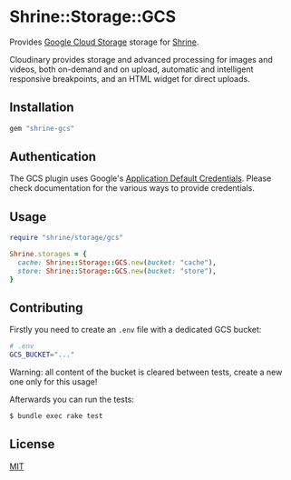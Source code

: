 # Shrine::Storage::GCS

Provides [Google Cloud Storage] storage for [Shrine].

Cloudinary provides storage and advanced processing for images and videos, both
on-demand and on upload, automatic and intelligent responsive breakpoints, and
an HTML widget for direct uploads.

## Installation

```ruby
gem "shrine-gcs"
```

## Authentication

The GCS plugin uses Google's [Application Default Credentials]. Please check
documentation for the various ways to provide credentials.

## Usage

```rb
require "shrine/storage/gcs"

Shrine.storages = {
  cache: Shrine::Storage::GCS.new(bucket: "cache"),
  store: Shrine::Storage::GCS.new(bucket: "store"),
}
```

## Contributing

Firstly you need to create an `.env` file with a dedicated GCS bucket:

```sh
# .env
GCS_BUCKET="..."
```

Warning: all content of the bucket is cleared between tests, create a new one only for this usage!

Afterwards you can run the tests:

```sh
$ bundle exec rake test
```

## License

[MIT](http://opensource.org/licenses/MIT)

[Google Cloud Storage]: https://cloud.google.com/storage/
[Shrine]: https://github.com/janko-m/shrine
[Application Default Credentials]: https://developers.google.com/identity/protocols/application-default-credentials
